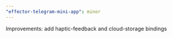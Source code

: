 ```yaml
---
"effector-telegram-mini-app": minor
---
```


Improvements: add haptic-feedback and cloud-storage bindings
